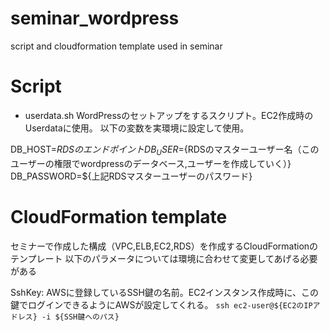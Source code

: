 # seminar_wordpress
script and cloudformation template used in seminar

# Script

- userdata.sh
WordPressのセットアップをするスクリプト。EC2作成時のUserdataに使用。
以下の変数を実環境に設定して使用。

DB_HOST=${RDSのエンドポイント}
DB_USER=${RDSのマスターユーザー名（このユーザーの権限でwordpressのデータベース,ユーザーを作成していく）}
DB_PASSWORD=${上記RDSマスターユーザーのパスワード}

# CloudFormation template

セミナーで作成した構成（VPC,ELB,EC2,RDS）を作成するCloudFormationのテンプレート
以下のパラメータについては環境に合わせて変更してあげる必要がある

SshKey: AWSに登録しているSSH鍵の名前。EC2インスタンス作成時に、この鍵でログインできるようにAWSが設定してくれる。
        `ssh ec2-user@${EC2のIPアドレス} -i ${SSH鍵へのパス}`
